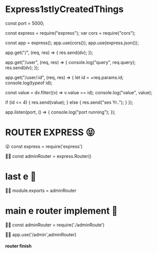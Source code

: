 
# Express1stlyCreatedThings

const port = 5000;



const express = require("express");
var cors = require("cors");

const app = express();
app.use(cors());
app.use(express.json());





app.get("/", (req, res) => {
  res.send(dv);
});





app.get("/user", (req, res) => {
  console.log("query", req.query);
  res.send(dv);
});


app.get("/user/:id", (req, res) => {
  let id = +req.params.id;
  console.log(typeof id);

  const value = dv.filter((v) => v.value == id);
  console.log("value", value);

  if (id <= 4) {
    res.send(value);
  } else {
    res.send("ses Yr..");
  }
});




app.listen(port, () => {
  console.log("port running");
});



# ROUTER EXPRESS 😝

😮‍ const express = require('express') 

😮‍💨 const adminRouter = express.Router()

# last e 🥇
😮‍💨 module.exports = adminRouter

# main e router implement 🥈

😮‍💨 const adminRouter = require('./adminRoute')

😮‍💨 app.use('/admin',adminRouter)


#### router finish




